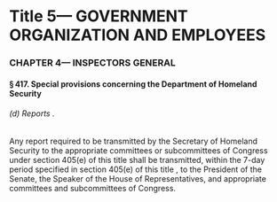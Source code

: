 
# Title 5— GOVERNMENT ORGANIZATION AND EMPLOYEES
### CHAPTER 4— INSPECTORS GENERAL
#### § 417. Special provisions concerning the Department of Homeland Security
###### (d) Reports .

Any report required to be transmitted by the Secretary of Homeland Security to the appropriate committees or subcommittees of Congress under section 405(e) of this title shall be transmitted, within the 7-day period specified in section 405(e) of this title , to the President of the Senate, the Speaker of the House of Representatives, and appropriate committees and subcommittees of Congress.
